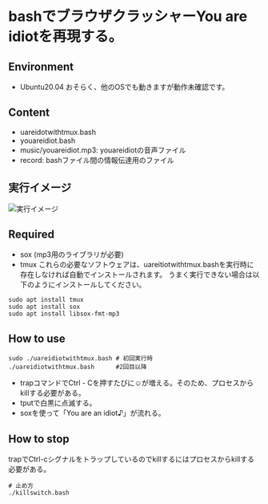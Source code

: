# bashでブラウザクラッシャーYou are idiotを再現する。
## Environment
- Ubuntu20.04
おそらく、他のOSでも動きますが動作未確認です。

## Content
- uareidotwithtmux.bash
- youareidiot.bash
- music/youareidiot.mp3: youareidiotの音声ファイル
- record: bashファイル間の情報伝達用のファイル

## 実行イメージ
![実行イメージ](https://github.com/RyosukeDTomita/youareidiot/blob/master/sample/sample.gif)

## Required
- sox (mp3用のライブラリが必要)
- tmux
これらの必要なソフトウェアは、uareitiotwithtmux.bashを実行時に存在しなければ自動でインストールされます。
うまく実行できない場合は以下のようにインストールしてください。

```
sudo apt install tmux
sudo apt install sox
sudo apt install libsox-fmt-mp3
```
## How to use

```
sudo ./uareidiotwithtmux.bash # 初回実行時
./uareidiotwithtmux.bash      #2回目以降
```
- trapコマンドでCtrl - Cを押すたびに☺が増える。そのため、プロセスからkillする必要がある。
- tputで白黒に点滅する。
- soxを使って「You are an idiot♪」が流れる。

## How to stop
trapでCtrl-cシグナルをトラップしているのでkillするにはプロセスからkillする必要がある。

```
# 止め方
./killswitch.bash
```
